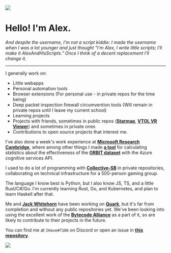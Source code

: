 ![](https://komarev.com/ghpvc/?username=AlexAndHisScripts2)

# Hello! I'm Alex.

*And despite the username, I'm not a script kiddie: I made the username when I was a lot younger and just thought "I'm Alex, I write little scripts; I'll make it AlexAndHisScripts." Once I think of a decent replacement I'll change it.*

----------

I generally work on:
- Little webapps
- Personal automation tools
- Browser extensions (For personal use - in private repos for the time being)
- Deep packet inspection firewall circumvention tools (Will remain in private repos until I leave my current school)
- Learning projects
- Projects with friends, sometimes in public repos ([**Starmap**](https://github.com/Collective-SB/Starmap), [**VTOL VR Viewer**](https://github.com/Strikeeaglechase/VTOLLiveViewerClient)) and sometimes in private ones
- Contributions to open source projects that interest me.

I've also done a week's work experience at [**Microsoft Research Cambridge**](https://www.microsoft.com/en-gb/about/offices/cambridge/), where among other things I made [**a tool**](https://github.com/AlexAndHisScripts/ORBIT-CC-comparison) for calculating statistics about the effectiveness of the [**ORBIT dataset**](https://github.com/microsoft/ORBIT-Dataset) with the Azure cognitive services API.

I used to do a lot of programming with [**Collective-SB**](https://github.com/Collective-SB) in private repositories, collaborating on technical infrastructure for a 500-person gaming group.

The language I know best is Python, but I also know JS, TS, and a little Rust/C#/Go. I'm currently learning Rust, Go, and Kubernetes, and plan to learn Haskell after that.

Me and [**Jack Whitehorn**](https://github.com/jw2476) have been working on [**Quark**](https://github.com/quark-proj), but it's far from completion and without any public repositories yet. We've been looking into using the excellent work of the [**Bytecode Alliance**](https://bytecodealliance.org/) as a part of it, so are likely to contribute to their projects in the future.

You can find me at ``IHave#7106`` on Discord or open an issue in [**this repository**](https://github.com/AlexAndHisScripts/AlexAndHisScripts).

<img align="centre" src="https://github-readme-stats.vercel.app/api?username=AlexAndHisScripts&show_icons=true&count_private=true&hide=stars&theme=tokyonight">

<!-- Removed due to being pretty inaccurate, counting other people's obsidian extensions under js
<img align="centre" src="https://github-readme-stats.vercel.app/api/top-langs/?username=AlexAndHisScripts&theme=tokyonight&hide=ASP.NET,c%23">
-->
